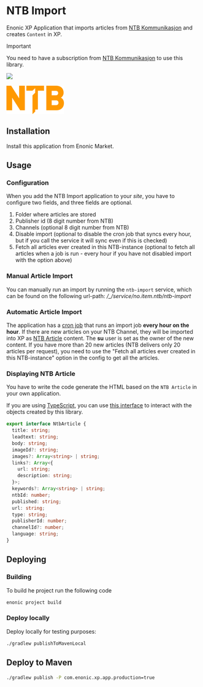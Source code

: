 # NTB Import

Enonic XP Application that imports articles from [NTB Kommunikasjon](https://kommunikasjon.ntb.no/) and creates `Content` in XP.


> [!IMPORTANT]
> You need to have a subscription from [NTB Kommunikasjon](https://kommunikasjon.ntb.no/bli-kunde) to use this library. 


[![](https://repo.itemtest.no/api/badge/latest/releases/no/item/xp-ntb-import)](https://repo.itemtest.no/#/releases/no/item/xp-ntb-import)

<img src="https://github.com/ItemConsulting/xp-ntb-import/raw/main/docs/icon.svg?sanitize=true" width="150">

## Installation

Install this application from Enonic Market.

## Usage

### Configuration

When you add the NTB Import application to your *site*, you have to configure two fields, and three fields are optional.

1. Folder where articles are stored
2. Publisher id (8 digit number from NTB)
3. Channels (optional 8 digit number from NTB)
4. Disable import (optional to disable the cron job that syncs every hour, but if you call the service it will sync even if this is checked)
5. Fetch all articles ever created in this NTB-instance (optional to fetch all articles when a job is run - every hour if you have not disabled import with the option above)

### Manual Article Import

You can manually run an import by running the  `ntb-import` service, which can be found on the following url-path: 
*/_/service/no.item.ntb/ntb-import*

### Automatic Article Import

The application has a [cron job](./src/main/resources/main.ts) that runs an import job **every hour on the hour**. If there 
are new articles on your NTB Channel, they will be imported into XP as 
[NTB Article](./src/main/resources/site/content-types/ntb-article/ntb-article.xml) content. The  **su** user is set as 
the owner of the new content. If you have more than 20 new articles (NTB delivers only 20 articles per request), you need to use the 
"Fetch all articles ever created in this NTB-instance" option in the config to get all the articles.

### Displaying NTB Article

You have to write the code generate the HTML based on the `NTB Article` in your own application.

If you are using [TypeScript](https://github.com/ItemConsulting/enonic-types/), you can use 
[this interface](./src/main/resources/site/content-types/ntb-article/ntb-article.d.ts) to interact with the objects created by this library.

```typescript
export interface NtbArticle {
  title: string;
  leadtext: string;
  body: string;
  imageId?: string;
  images?: Array<string> | string;
  links?: Array<{
    url: string;
    description: string;
  }>;
  keywords?: Array<string> | string;
  ntbId: number;
  published: string;
  url: string;
  type: string;
  publisherId: number;
  channelId?: number;
  language: string;
}
```

## Deploying

### Building

To build he project run the following code

```bash
enonic project build
```

### Deploy locally

Deploy locally for testing purposes:

```bash
./gradlew publishToMavenLocal
```

## Deploy to Maven

```bash
./gradlew publish -P com.enonic.xp.app.production=true
```
